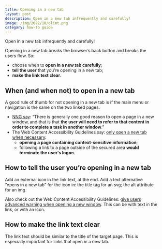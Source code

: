 ```yaml
---
title: Opening in a new tab
layout: post
description: Open in a new tab infrequently and carefully!
image: /img/2022/10/olint.png
category: how-to guide
---
```


Open in a new tab infrequently and carefully!

Opening in a new tab breaks the browser’s back button and breaks the users flow. So:

- choose when to **open in a new tab carefully**;
- **tell the user** that you’re opening in a new tab;
- **make the link text clear**.

## When (and when not) to open in a new tab

A good rule of thumb for not opening in a new tab is if the main menu or navigation is the same on the two linked pages.

- [NNG say](https://www.nngroup.com/articles/new-browser-windows-and-tabs/): “There is generally one good reason to open a page in a new window, and that is that **the user will need to refer to that content in order to complete a task in another window**.”
- The Web Content Accessibility Guidelines say: [only open a new tab when necessary](https://www.w3.org/WAI/WCAG21/Techniques/general/G200.html):
	- **opening a page containing context-sensitive information**;
	- following a link to a page outside of the secured area **would terminate the user's logon**.

## How to tell the user you’re opening in a new tab

Add an external icon in the link text, at the end. Add a text alternative “opens in a new tab” for the icon in: the title tag for an svg; the alt attribute for an img.

Also check out the Web Content Accessibility Guidelines: [give users advanced warning when opening a new window](https://www.w3.org/WAI/WCAG21/Techniques/general/G201.html). This can be with text in the link, or with an icon.

## How to make the link text clear

The link text should be similar to the title of the target page. This is especially important for links that open in a new tab.
